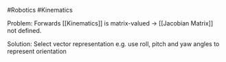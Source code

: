 #Robotics #Kinematics 

Problem: Forwards [[Kinematics]] is matrix-valued -> [[Jacobian Matrix]] not defined.

Solution: Select vector representation e.g. use roll, pitch and yaw angles to represent orientation